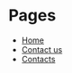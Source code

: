 # Pages
 - [Home](http://127.0.0.1:5000/)
 - [Contact us](http://127.0.0.1:5000/contact-us)
 - [Contacts](http://127.0.0.1:5000/contacts)
